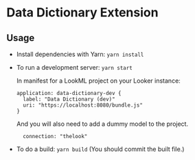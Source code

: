 # Data Dictionary Extension

## Usage

- Install dependencies with Yarn: `yarn install`
- To run a development server: `yarn start`

  In manifest for a LookML project on your Looker instance:

  ```
  application: data-dictionary-dev {
    label: "Data Dictionary (dev)"
    uri: "https://localhost:8080/bundle.js"
  }
  ```
  
  And you will also need to add a dummy model to the project.
  
  ```
    connection: "thelook"
  ```

- To do a build: `yarn build` (You should commit the built file.)
